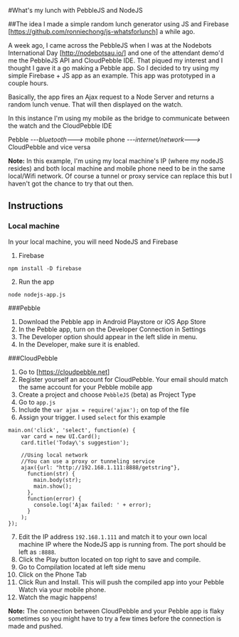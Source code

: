 #What's my lunch with PebbleJS and NodeJS

##The idea
I made a simple random lunch generator using JS and Firebase [https://github.com/ronniechong/js-whatsforlunch] a while ago.

A week ago, I came across the PebbleJS when I was at the Nodebots International Day [http://nodebotsau.io/] and one of the attendant demo'd me the PebbleJS API and CloudPebble IDE. That piqued my interest and I thought I gave it a go making a Pebble app. So I decided to try using my simple Firebase + JS app as an example. This app was prototyped in a couple hours.

Basically, the app fires an Ajax request to a Node Server and returns a random lunch venue. That will then displayed on the watch.

In this instance I'm using my mobile as the bridge to communicate between the watch and the CloudPebble IDE

Pebble *---bluetooth--->* mobile phone *---internet/network--->* CloudPebble
and vice versa

**Note:** In this example, I'm using my local machine's IP (where my nodeJS resides) and both local machine and mobile phone need to be in the same local/Wifi network. Of course a tunnel or proxy service can replace this but I haven't got the chance to try that out then.

## Instructions

### Local machine
In your local machine, you will need NodeJS and Firebase

1. Firebase
```
npm install -D firebase
```

2. Run the app
```
node nodejs-app.js
```

###Pebble
1. Download the Pebble app in Android Playstore or iOS App Store
2. In the Pebble app, turn on the Developer Connection in Settings
3. The Developer option should appear in the left slide in menu.
4. In the Developer, make sure it is enabled.

###CloudPebble
1. Go to [https://cloudpebble.net]
2. Register yourself an account for CloudPebble. Your email should match the same account for your Pebble mobile app
3. Create a project and choose ```PebbleJS``` (beta) as Project Type
4. Go to ```app.js```
5. Include the ```var ajax = require('ajax');``` on top of the file
6. Assign your trigger. I used ```select``` for this example
```
main.on('click', 'select', function(e) {
    var card = new UI.Card();
    card.title('Today\'s suggestion');

    //Using local network
    //You can use a proxy or tunneling service
    ajax({url: "http://192.168.1.111:8888/getstring"},
      function(str) {
        main.body(str);
        main.show();
      },
      function(error) {
        console.log('Ajax failed: ' + error);
      }
    );
});
```
7. Edit the IP address ```192.168.1.111``` and match it to your own local machine IP where the NodeJS app is running from. The port should be left as ```:8888```.
8. Click the Play button located on top right to save and compile.
9. Go to Compilation located at left side menu
10. Click on the Phone Tab
11. Click Run and Install. This will push the compiled app into your Pebble Watch via your mobile phone.
12. Watch the magic happens!

**Note:** The connection between CloudPebble and your Pebble app is flaky sometimes so you might have to try a few times before the connection is made and pushed.



